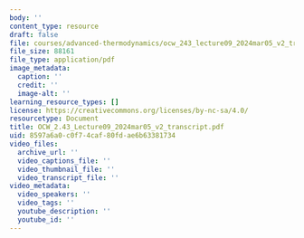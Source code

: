 ```yaml
---
body: ''
content_type: resource
draft: false
file: courses/advanced-thermodynamics/ocw_243_lecture09_2024mar05_v2_transcript.pdf
file_size: 88161
file_type: application/pdf
image_metadata:
  caption: ''
  credit: ''
  image-alt: ''
learning_resource_types: []
license: https://creativecommons.org/licenses/by-nc-sa/4.0/
resourcetype: Document
title: OCW_2.43_Lecture09_2024mar05_v2_transcript.pdf
uid: 8597a6a0-c0f7-4caf-80fd-ae6b63381734
video_files:
  archive_url: ''
  video_captions_file: ''
  video_thumbnail_file: ''
  video_transcript_file: ''
video_metadata:
  video_speakers: ''
  video_tags: ''
  youtube_description: ''
  youtube_id: ''
---
```

